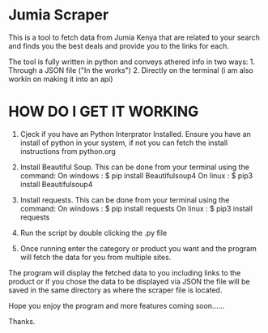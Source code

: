 # Jumia Scraper

This is a tool to fetch data from Jumia Kenya that are related to your search and finds you the best deals and provide you to the links for each.

The tool is fully written in python and conveys athered info in two ways:
    1. Through a JSON file ("In the works")
    2. Directly on the terminal
    (i am also workin on making it into an api)

# HOW DO I GET IT WORKING
 1. Cjeck if you have an Python Interprator Installed.
    Ensure you have an install of python in your system, if not you can fetch the install instructions from python.org

 2. Install Beautiful Soup.
    This can be done from your terminal using the command:
            On windows : $ pip install Beautifulsoup4 
            On linux : $ pip3 install Beautifulsoup4

 3. Install requests.
    This can be done from your terminal using the command:
            On windows : $ pip install requests 
            On linux : $ pip3 install requests

 4. Run the script by double clicking the .py file

 5. Once running enter the category or product you want and the program will fetch the data for you from multiple sites.

 The program will display the fetched data to you including links to the product or if you chose the data to be displayed via JSON the file will be saved in the same directory as where the scraper file is located.

 Hope you enjoy the program and more features coming soon......

 Thanks.